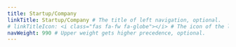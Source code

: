 ```yaml
---
title: Startup/Company
linkTitle: Startup/Company # The title of left navigation, optional.
# linkTitleIcon: <i class="fas fa-fw fa-globe"></i> # The icon of the link title, optional.
navWeight: 990 # Upper weight gets higher precedence, optional.
---
```

